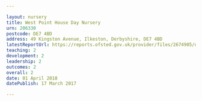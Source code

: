 ```yaml
---

layout: nursery
title: West Point House Day Nursery
urn: 206330
postcode: DE7 4BD
address: 49 Kingston Avenue, Ilkeston, Derbyshire, DE7 4BD
latestReportUrl: https://reports.ofsted.gov.uk/provider/files/2674905/urn/206330.pdf
teaching: 2
development: 2
leadership: 2
outcomes: 2
overall: 2
date: 01 April 2018 
datePublish: 17 March 2017

---
```

